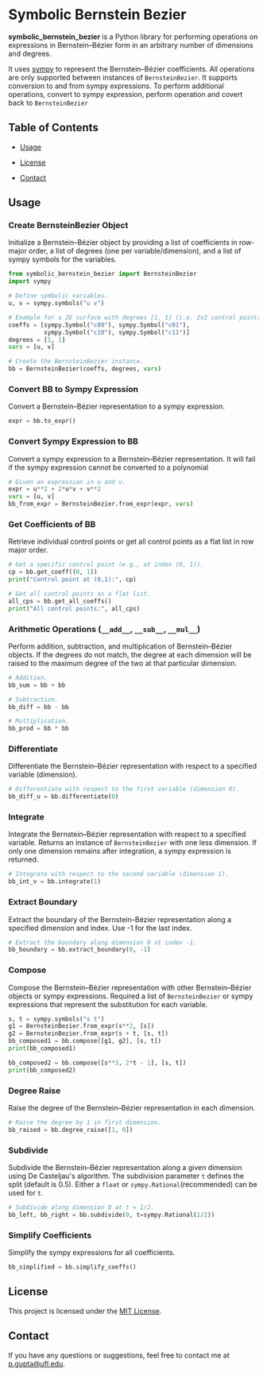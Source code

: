 # Symbolic Bernstein Bezier

**symbolic_bernstein_bezier** is a Python library for performing operations on expressions in Bernstein–Bézier form in an arbitrary number of dimensions and degrees.

It uses [sympy](https://www.sympy.org/) to represent the Bernstein–Bézier coefficients.  All operations are only supported between instances of  `BernsteinBezier`. It supports conversion to and from sympy expressions. To perform additional operations, convert to sympy expression, perform operation and covert back to `BernsteinBezier`

## Table of Contents

  

-  [Usage](#usage)

-  [License](#license)

-  [Contact](#contact)

## Usage

### Create BernsteinBezier Object

Initialize a Bernstein–Bézier object by providing a list  of coefficients in row‐major order, a list of degrees (one per variable/dimension), and a list of sympy symbols for the variables.

```python
from symbolic_bernstein_bezier import BernsteinBezier
import sympy

# Define symbolic variables.
u, v = sympy.symbols("u v")

# Example for a 2D surface with degrees [1, 1] (i.e. 2x2 control points)
coeffs = [sympy.Symbol("c00"), sympy.Symbol("c01"),
          sympy.Symbol("c10"), sympy.Symbol("c11")]
degrees = [1, 1]
vars = [u, v]

# Create the BernsteinBezier instance.
bb = BernsteinBezier(coeffs, degrees, vars)
```

### Convert  BB to Sympy Expression

Convert a Bernstein–Bézier representation to a sympy expression.

```python
expr = bb.to_expr()
```

### Convert Sympy Expression to BB

Convert a sympy expression to a Bernstein–Bézier representation. It will fail if the sympy expression cannot be converted to a polynomial

```python
# Given an expression in u and v.
expr = u**2 + 2*u*v + v**2
vars = [u, v]
bb_from_expr = BernsteinBezier.from_expr(expr, vars)
```

### Get Coefficients of BB

Retrieve individual control points or get all control points as a flat list in row major order.

```python
# Get a specific control point (e.g., at index (0, 1)).
cp = bb.get_coeff((0, 1))
print("Control point at (0,1):", cp)

# Get all control points as a flat list.
all_cps = bb.get_all_coeffs()
print("All control points:", all_cps)
```

### Arithmetic Operations (`__add__`, `__sub__`, `__mul__`)

Perform addition, subtraction, and multiplication of Bernstein–Bézier objects. If the degrees do not match, the degree at each dimension will be raised to the maximum degree of the two at that particular dimension.

```python
# Addition.
bb_sum = bb + bb

# Subtraction.
bb_diff = bb - bb

# Multiplication.
bb_prod = bb * bb
```

### Differentiate

Differentiate the Bernstein–Bézier representation with respect to a specified variable (dimension).

```python
# Differentiate with respect to the first variable (dimension 0).
bb_diff_u = bb.differentiate(0)
```

### Integrate

Integrate the Bernstein–Bézier representation with respect to a specified variable. Returns an instance of `BernsteinBezier` with one less dimension. If only one dimension remains after integration, a sympy expression is returned.

```python
# Integrate with respect to the second variable (dimension 1).
bb_int_v = bb.integrate(1)
```
### Extract Boundary

Extract the boundary of the Bernstein–Bézier representation along a specified dimension and index. Use -1 for the last index.

```python
# Extract the boundary along dimension 0 at index -1.
bb_boundary = bb.extract_boundary(0, -1)
```

### Compose

Compose the Bernstein–Bézier representation with other Bernstein–Bézier objects or sympy expressions. Required a list of `BernsteinBezier` or sympy expressions that represent the substitution for each variable.

```python 
s, t = sympy.symbols("s t")
g1 = BernsteinBezier.from_expr(s**2, [s]) 
g2 = BernsteinBezier.from_expr(s + t, [s, t]) 
bb_composed1 = bb.compose([g1, g2], [s, t]) 
print(bb_composed1) 

bb_composed2 = bb.compose([s**3, 2*t - 1], [s, t]) 
print(bb_composed2)
```

### Degree Raise

Raise the degree of the Bernstein–Bézier representation in each dimension.

```python
# Raise the degree by 1 in first dimension.
bb_raised = bb.degree_raise([1, 0])
```

### Subdivide

Subdivide the Bernstein–Bézier representation along a given dimension using De Casteljau's algorithm. The subdivision parameter `t` defines the split (default is 0.5). Either a `float` or `sympy.Rational`(recommended) can be used for `t`.

```python
# Subdivide along dimension 0 at t = 1/2.
bb_left, bb_right = bb.subdivide(0, t=sympy.Rational(1/2))
```
### Simplify Coefficients

Simplify the sympy expressions for all coefficients.

```python
bb_simplified = bb.simplify_coeffs()
```

## License

  

This project is licensed under the [MIT License](LICENSE).

  

## Contact

  

If you have any questions or suggestions, feel free to contact me at [p.gupta@ufl.edu](mailto:p.gupta@ufl.edu).